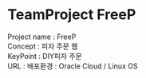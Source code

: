 # TeamProject FreeP
Project name : FreeP   
Concept : 피자 주문 웹   
KeyPoint : DIY피자 주문   
URL : 
배포환경 : Oracle Cloud / Linux OS

